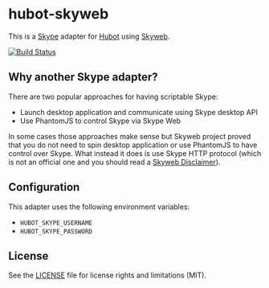 # hubot-skyweb

This is a [Skype](http://www.skype.com/) adapter for [Hubot](https://hubot.github.com/) using [Skyweb](https://github.com/ShyykoSerhiy/skyweb).

[![Build Status](https://travis-ci.org/EllisV/hubot-skyweb.svg)](https://travis-ci.org/EllisV/hubot-skyweb)

## Why another Skype adapter?

There are two popular approaches for having scriptable Skype:

* Launch desktop application and communicate using Skype desktop API
* Use PhantomJS to control Skype via Skype Web

In some cases those approaches make sense but Skyweb project proved that you do
not need to spin desktop application or use PhantomJS to have control over
Skype. What instead it does is use Skype HTTP protocol (which is not an
official one and you should read a
[Skyweb Disclaimer](https://github.com/ShyykoSerhiy/skyweb#disclaimer)).

## Configuration

This adapter uses the following environment variables:

* `HUBOT_SKYPE_USERNAME`
* `HUBOT_SKYPE_PASSWORD`

## License

See the [LICENSE](LICENSE) file for license rights and limitations (MIT).
